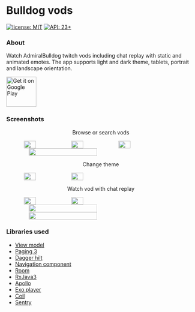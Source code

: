 # Bulldog vods
[![license: MIT](https://img.shields.io/badge/License-MIT-green)](https://github.com/dmitrykochanov/BulldogVods/blob/2b4699d64051cdb8d0b70e118c64ac57b4e36ed8/LICENSE.md) [![API: 23+](https://img.shields.io/badge/API-23+-green)](https://github.com/dmitrykochanov/BulldogVods/blob/2b4699d64051cdb8d0b70e118c64ac57b4e36ed8/LICENSE.md)

### About
Watch AdmiralBulldog twitch vods including chat replay with static and animated emotes. The app supports light and dark theme, tablets, portrait and landscape orientation.

<a href="https://play.google.com/store/apps/details?id=com.dmko.bulldogvods">
<img alt="Get it on Google Play" height="80" src="https://i.imgur.com/52TPheC.png" />
</a>

### Screenshots
<p align="center">Browse or search vods</p>
<div align="center" style="display:flex">
<img src="https://lh3.googleusercontent.com/cboMv_H0Lu6yByHWNZNccocYPFNFRHJTiYpT6Ya_SpEy4IWqCkuAm5rS4m551utYwbQ=h1024-rw" width="25%">
<img src="https://lh3.googleusercontent.com/iQikmZs9HH_FppiVtq_N0qEYfVJKqxs1JcjOzip5W7k4MB2EAJI9nGzP3A8cmV74Ok2a=h1024-rw" width="25%">
<img src="https://lh3.googleusercontent.com/2iwCc2Z4lerO3XHaXV4opnexTGyEsXNYvT-_iDNcYHHu7G2tc8UuEhaIdbHxhg-jAg=h1024-rw" width="25%">
</div>
<div align="center" style="display:flex">
<img src="https://lh3.googleusercontent.com/gYjsZZoQ_xkSsv8B3a8XV2GVitAf0QjPOutLlV7KRJxaCfoyJMISy7QDdlOoaivE2Vq8=h1024-rw" width="60%">
</div>

<p align="center">Change theme</p>
<div align="center" style="display:flex">
<img src="https://lh3.googleusercontent.com/4SNFdlXlxQ9JPrKJBsuPVogkCkqObHtS1UP1veyWqrYWIbYum2fzeZDkGwD0li32zQ=h1024-rw" width="25%">
<img src="https://i.imgur.com/GghFinO.png" width="25%">
</div>

<p align="center">Watch vod with chat replay</p>
<div align="center" style="display:flex">
<img src="https://lh3.googleusercontent.com/6Uuupn0SzStHM8pwkXmsIIoqxxvuj04gqPoAenyl__s9jpXCR6R4b87n9As1PrPYoAI=h1024-rw" width="25%">
<img src="https://lh3.googleusercontent.com/Qm_RebGQTTBFkcMLTlTrOilL77wq-lCU8OBDpZyUH3UmJUfZEiSOdBky3u2vbBS0K5x4=h1024-rw" width="25%">
</div>

<div align="center" style="display:flex">
<img src="https://lh3.googleusercontent.com/itj5tn5gkzP2VL7H4v_i2qnQm_Gh2_HXwIByBZOyQVKS20ICGPtFeNZgkRfg6zuDUVA=h1024-rw" width="60%">
</div>

<div align="center" style="display:flex">
<img src="https://user-images.githubusercontent.com/18248775/173076178-080b43ec-c90b-45a3-ae44-65f28ade0093.gif" width="60%">
</div>

### Libraries used
- [View model](https://developer.android.com/topic/libraries/architecture/viewmodel)
- [Paging 3](https://developer.android.com/topic/libraries/architecture/paging/v3-overview)
- [Dagger hilt](https://dagger.dev/hilt/)
- [Navigation component](https://developer.android.com/guide/navigation/navigation-getting-started)
- [Room](https://developer.android.com/training/data-storage/room)
- [RxJava3](https://github.com/ReactiveX/RxJava)
- [Apollo](https://www.apollographql.com/docs/kotlin/)
- [Exo player](https://github.com/google/ExoPlayer)
- [Coil](https://coil-kt.github.io/coil/)
- [Sentry](https://docs.sentry.io/platforms/android/)
